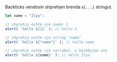 
Backticks vendosin shprehjen brenda `${...}` stringut.

```js run
let name = "Ilya";

// shprehja është një numër 1
alert( `hello ${1}` ); // hello 1

// shprehja eshte nje string "name"
alert( `hello ${"name"}` ); // hello name

// shprehja eshte nje variabel, e bashkojme ate
alert( `hello ${name}` ); // hello Ilya
```
